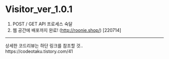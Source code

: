 # Visitor_ver_1.0.1
1. POST / GET API 프로세스 숙달<br/>
2. 웹 공간에 배포까지 완료! (http://roonie.shop/) [220714]<br/>
<hr/>
상세한 코드리뷰는 하단 링크를 참조할 것..<br/>
https://codeotaku.tistory.com/41
